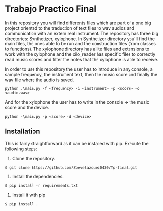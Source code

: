 # Trabajo Practico Final
In this repository you will find differents files which are part of a one big project oriented to the traduction of text files to wav audios and communication with an extern real instrument.
The repository has three big directories: Synthetizer, xylophone.
In Synthetizer directory you'll find the main files, the ones able to be run and the construction files (from classes to functions). The xylophone directory has all te files and extensions to work with the xylophone and the xilo_reader has specific files to correctly read music scores and filter the notes that the xylophone is able to receive.

In order to use this repository the user has to introduce in any console, a sample frequency, the instrument text, then the music score and finally the wav file where the audio is saved. 

```shell
python .\main.py -f <frequency> -i <instrument> -p <score> -o <audio.wav>
```

And for the xylophone the user has to write in the console -> the music score and the device. 

```shell
python -\main.py -p <score> -d <device>
```

## Installation

This is fairly straightforward as it can be installed with pip.
Execute the following steps:

1. Clone the repository.

```shell
$ git clone https://github.com/Zoevelazquez0430/Tp-final.git 
```

1. Install the dependencies.

```shell
$ pip install -r requirements.txt
```

1. Install it with pip

```shell
$ pip install .
```


